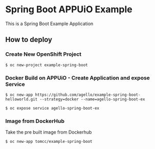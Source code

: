 # Spring Boot APPUiO Example

This is a Spring Boot Example Application

## How to deploy

### Create New OpenShift Project
```
$ oc new-project example-spring-boot
```

### Docker Build on APPUiO - Create Application and expose Service
```
$ oc new-app https://github.com/agello/example-spring-boot-helloworld.git --strategy=docker --name=agello-spring-boot-ex

$ oc expose service agello-spring-boot-ex
```

### Image from DockerHub
Take the pre built image from Dockerhub

```
$ oc new-app tomcc/example-spring-boot
```


